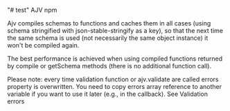 "# test" 
AJV npm

Ajv compiles schemas to functions and caches them in all cases (using schema stringified with json-stable-stringify as a key), so that the next time the same schema is used (not necessarily the same object instance) it won't be compiled again.

The best performance is achieved when using compiled functions returned by compile or getSchema methods (there is no additional function call).

Please note: every time validation function or ajv.validate are called errors property is overwritten. You need to copy errors array reference to another variable if you want to use it later (e.g., in the callback). See Validation errors




